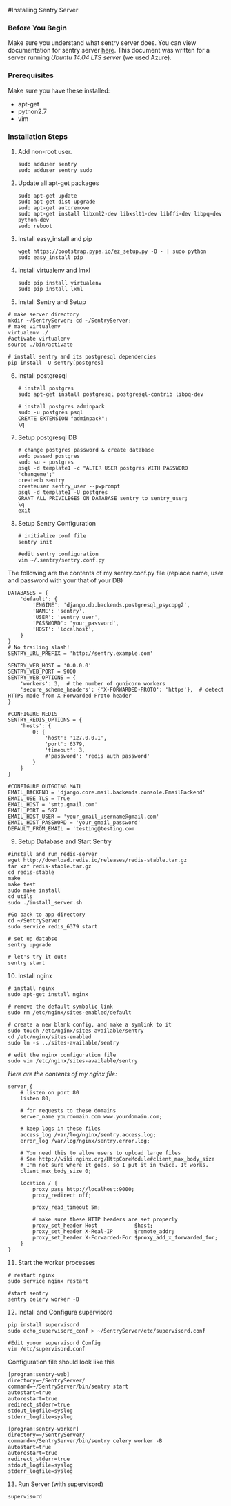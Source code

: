 #Installing Sentry Server

### Before You Begin
Make sure you understand what sentry server does. You can view documentation for sentry server [here](https://sentry.readthedocs.org/). This document was written for a server running *Ubuntu 14.04 LTS server* (we used Azure).


### Prerequisites
Make sure you have these installed:
* apt-get
* python2.7
* vim



### Installation Steps
1. Add non-root user. 
	```
	sudo adduser sentry
	sudo adduser sentry sudo
	```

2. Update all apt-get packages
	```
	sudo apt-get update
	sudo apt-get dist-upgrade
	sudo apt-get autoremove
	sudo apt-get install libxml2-dev libxslt1-dev libffi-dev libpq-dev python-dev
	sudo reboot
	```

3. Install easy_install and pip
	```
	wget https://bootstrap.pypa.io/ez_setup.py -O - | sudo python
	sudo easy_install pip
	```

4. Install virtualenv and lmxl 
	```
	sudo pip install virtualenv
	sudo pip install lxml
	```

5. Install Sentry and Setup
```
# make server directory
mkdir ~/SentryServer; cd ~/SentryServer;
# make virtualenv
virtualenv ./
#activate virtualenv
source ./bin/activate

# install sentry and its postgresql dependencies
pip install -U sentry[postgres]
```

6. Install postgresql
	```
	# install postgres
	sudo apt-get install postgresql postgresql-contrib libpq-dev
	
	# install postgres adminpack
	sudo -u postgres psql
	CREATE EXTENSION "adminpack";
	\q
	```

7. Setup postgresql DB
	```
	# change postgres password & create database
	sudo passwd postgres
	sudo su - postgres
	psql -d template1 -c "ALTER USER postgres WITH PASSWORD 'changeme';"
	createdb sentry
	createuser sentry_user --pwprompt
	psql -d template1 -U postgres
	GRANT ALL PRIVILEGES ON DATABASE sentry to sentry_user;
	\q
	exit
	```

8. Setup Sentry Configuration
	```
	# initialize conf file
	sentry init
	
	#edit sentry configuration
	vim ~/.sentry/sentry.conf.py
	```

The following are the contents of my sentry.conf.py file (replace name, user and password with your that of your DB)

```
DATABASES = {
    'default': {
        'ENGINE': 'django.db.backends.postgresql_psycopg2',
        'NAME': 'sentry',
        'USER': 'sentry_user',
        'PASSWORD': 'your_password',
        'HOST': 'localhost',
    }
}
# No trailing slash!
SENTRY_URL_PREFIX = 'http://sentry.example.com'

SENTRY_WEB_HOST = '0.0.0.0'
SENTRY_WEB_PORT = 9000
SENTRY_WEB_OPTIONS = {
    'workers': 3,  # the number of gunicorn workers
    'secure_scheme_headers': {'X-FORWARDED-PROTO': 'https'},  # detect HTTPS mode from X-Forwarded-Proto header
}

#CONFIGURE REDIS
SENTRY_REDIS_OPTIONS = {
    'hosts': {
        0: {
            'host': '127.0.0.1',
            'port': 6379,
            'timeout': 3,
            #'password': 'redis auth password'
        }
    }
}

#CONFIGURE OUTGOING MAIL
EMAIL_BACKEND = 'django.core.mail.backends.console.EmailBackend' 
EMAIL_USE_TLS = True 
EMAIL_HOST = 'smtp.gmail.com' 
EMAIL_PORT = 587 
EMAIL_HOST_USER = 'your_gmail_username@gmail.com' 
EMAIL_HOST_PASSWORD = 'your_gmail_password' 
DEFAULT_FROM_EMAIL = 'testing@testing.com
```

9. Setup Database and Start Sentry
```
#install and run redis-server
wget http://download.redis.io/releases/redis-stable.tar.gz
tar xzf redis-stable.tar.gz
cd redis-stable
make
make test
sudo make install
cd utils
sudo ./install_server.sh

#Go back to app directory
cd ~/SentryServer
sudo service redis_6379 start

# set up databse
sentry upgrade

# let's try it out!
sentry start
```

10. Install nginx

```
# install nginx
sudo apt-get install nginx

# remove the default symbolic link
sudo rm /etc/nginx/sites-enabled/default

# create a new blank config, and make a symlink to it
sudo touch /etc/nginx/sites-available/sentry
cd /etc/nginx/sites-enabled
sudo ln -s ../sites-available/sentry

# edit the nginx configuration file
sudo vim /etc/nginx/sites-available/sentry
```
*Here are the contents of my nginx file:*
```
server {
    # listen on port 80
    listen 80;

    # for requests to these domains
    server_name yourdomain.com www.yourdomain.com;

    # keep logs in these files
    access_log /var/log/nginx/sentry.access.log;
    error_log /var/log/nginx/sentry.error.log;

    # You need this to allow users to upload large files
    # See http://wiki.nginx.org/HttpCoreModule#client_max_body_size
    # I'm not sure where it goes, so I put it in twice. It works.
    client_max_body_size 0;

    location / {
        proxy_pass http://localhost:9000;
        proxy_redirect off;

        proxy_read_timeout 5m;

        # make sure these HTTP headers are set properly
        proxy_set_header Host            $host;
        proxy_set_header X-Real-IP       $remote_addr;
        proxy_set_header X-Forwarded-For $proxy_add_x_forwarded_for;
    }
}
```

11. Start the worker processes
```
# restart nginx
sudo service nginx restart

#start sentry
sentry celery worker -B
```

12. Install and Configure supervisord
```
pip install supervisord
sudo echo_supervisord_conf > ~/SentryServer/etc/supervisord.conf

#Edit yuour supervisord Config
vim /etc/supervisord.conf
```

Configuration file should look like this
```
[program:sentry-web]
directory=~/SentryServer/
command=~/SentryServer/bin/sentry start
autostart=true
autorestart=true
redirect_stderr=true
stdout_logfile=syslog
stderr_logfile=syslog

[program:sentry-worker]
directory=~/SentryServer/
command=~/SentryServer/bin/sentry celery worker -B
autostart=true
autorestart=true
redirect_stderr=true
stdout_logfile=syslog
stderr_logfile=syslog
```

13. Run Server (with supervisord) 
```
supervisord
```
